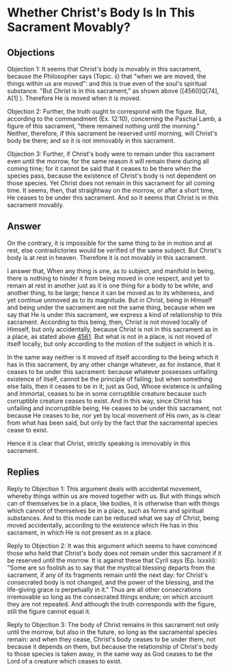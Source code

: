 # Whether Christ's Body Is In This Sacrament Movably?

## Objections

Objection 1: It seems that Christ's body is movably in this sacrament, because the Philosopher says (Topic. ii) that "when we are moved, the things within us are moved": and this is true even of the soul's spiritual substance. "But Christ is in this sacrament," as shown above ([4560]Q[74], A[1] ). Therefore He is moved when it is moved.

Objection 2: Further, the truth ought to correspond with the figure. But, according to the commandment (Ex. 12:10), concerning the Paschal Lamb, a figure of this sacrament, "there remained nothing until the morning." Neither, therefore, if this sacrament be reserved until morning, will Christ's body be there; and so it is not immovably in this sacrament.

Objection 3: Further, if Christ's body were to remain under this sacrament even until the morrow, for the same reason it will remain there during all coming time; for it cannot be said that it ceases to be there when the species pass, because the existence of Christ's body is not dependent on those species. Yet Christ does not remain in this sacrament for all coming time. It seems, then, that straightway on the morrow, or after a short time, He ceases to be under this sacrament. And so it seems that Christ is in this sacrament movably.

## Answer

On the contrary, it is impossible for the same thing to be in motion and at rest, else contradictories would be verified of the same subject. But Christ's body is at rest in heaven. Therefore it is not movably in this sacrament.

I answer that, When any thing is one, as to subject, and manifold in being, there is nothing to hinder it from being moved in one respect, and yet to remain at rest in another just as it is one thing for a body to be white, and another thing, to be large; hence it can be moved as to its whiteness, and yet continue unmoved as to its magnitude. But in Christ, being in Himself and being under the sacrament are not the same thing, because when we say that He is under this sacrament, we express a kind of relationship to this sacrament. According to this being, then, Christ is not moved locally of Himself, but only accidentally, because Christ is not in this sacrament as in a place, as stated above [4561](A[5]). But what is not in a place, is not moved of itself locally, but only according to the motion of the subject in which it is.

In the same way neither is it moved of itself according to the being which it has in this sacrament, by any other change whatever, as for instance, that it ceases to be under this sacrament: because whatever possesses unfailing existence of itself, cannot be the principle of failing; but when something else fails, then it ceases to be in it; just as God, Whose existence is unfailing and immortal, ceases to be in some corruptible creature because such corruptible creature ceases to exist. And in this way, since Christ has unfailing and incorruptible being, He ceases to be under this sacrament, not because He ceases to be, nor yet by local movement of His own, as is clear from what has been said, but only by the fact that the sacramental species cease to exist.

Hence it is clear that Christ, strictly speaking is immovably in this sacrament.

## Replies

Reply to Objection 1: This argument deals with accidental movement, whereby things within us are moved together with us. But with things which can of themselves be in a place, like bodies, it is otherwise than with things which cannot of themselves be in a place, such as forms and spiritual substances. And to this mode can be reduced what we say of Christ, being moved accidentally, according to the existence which He has in this sacrament, in which He is not present as in a place.

Reply to Objection 2: It was this argument which seems to have convinced those who held that Christ's body does not remain under this sacrament if it be reserved until the morrow. It is against these that Cyril says (Ep. lxxxiii): "Some are so foolish as to say that the mystical blessing departs from the sacrament, if any of its fragments remain until the next day: for Christ's consecrated body is not changed, and the power of the blessing, and the life-giving grace is perpetually in it." Thus are all other consecrations irremovable so long as the consecrated things endure; on which account they are not repeated. And although the truth corresponds with the figure, still the figure cannot equal it.

Reply to Objection 3: The body of Christ remains in this sacrament not only until the morrow, but also in the future, so long as the sacramental species remain: and when they cease, Christ's body ceases to be under them, not because it depends on them, but because the relationship of Christ's body to those species is taken away, in the same way as God ceases to be the Lord of a creature which ceases to exist.